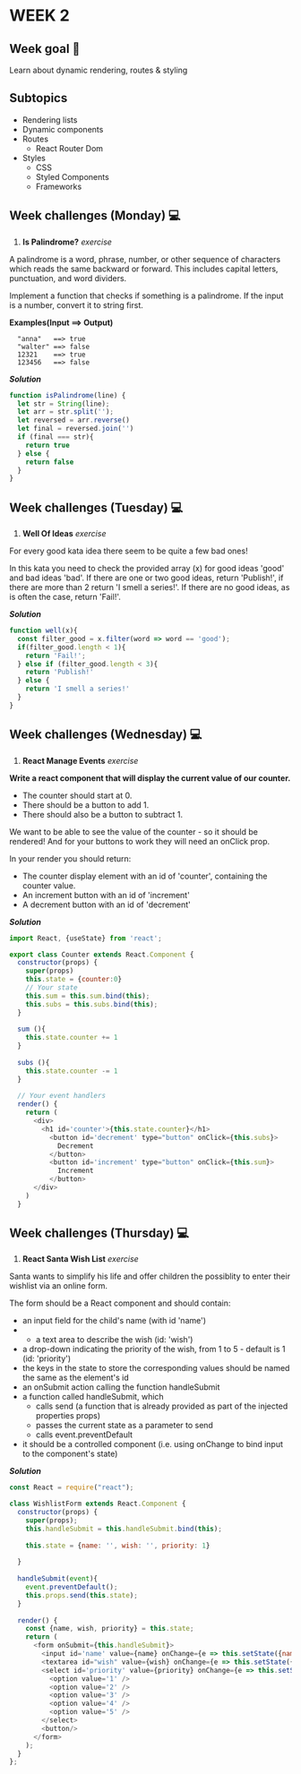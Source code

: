 # WEEK 2

## Week goal 🏁

Learn about dynamic rendering, routes & styling

## Subtopics

* Rendering lists
* Dynamic components
* Routes
    * React Router Dom
* Styles
    * CSS
    * Styled Components
    * Frameworks

## Week challenges (Monday) 💻

1. **Is Palindrome?** *exercise*

A palindrome is a word, phrase, number, or other sequence of characters which reads the same backward or forward. This includes capital letters, punctuation, and word dividers.

Implement a function that checks if something is a palindrome. If the input is a number, convert it to string first.

**Examples(Input ==> Output)**

      "anna"   ==> true
      "walter" ==> false
      12321    ==> true
      123456   ==> false

***Solution***

```javascript
function isPalindrome(line) {
  let str = String(line);
  let arr = str.split('');
  let reversed = arr.reverse()
  let final = reversed.join('')
  if (final === str){
    return true
  } else {
    return false
  }
}
```


## Week challenges (Tuesday) 💻

1. **Well Of Ideas** *exercise*

For every good kata idea there seem to be quite a few bad ones!

In this kata you need to check the provided array (x) for good ideas 'good' and bad ideas 'bad'. If there are one or two good ideas, return 'Publish!', if there are more than 2 return 'I smell a series!'. If there are no good ideas, as is often the case, return 'Fail!'.

***Solution***

```javascript
function well(x){
  const filter_good = x.filter(word => word == 'good');
  if(filter_good.length < 1){
    return 'Fail!';
  } else if (filter_good.length < 3){
    return 'Publish!'
  } else {
    return 'I smell a series!'
  }
}
```

## Week challenges (Wednesday) 💻

1. **React Manage Events** *exercise*

**Write a react component that will display the current value of our counter.**

* The counter should start at 0.
* There should be a button to add 1.
* There should also be a button to subtract 1.

We want to be able to see the value of the counter - so it should be rendered! And for your buttons to work they will need an onClick prop.

In your render you should return:

* The counter display element with an id of 'counter', containing the counter value.
* An increment button with an id of 'increment'
* A decrement button with an id of 'decrement'

***Solution***

```javascript
import React, {useState} from 'react';

export class Counter extends React.Component {
  constructor(props) {
    super(props)
    this.state = {counter:0}
    // Your state
    this.sum = this.sum.bind(this);
    this.subs = this.subs.bind(this);
  }
  
  sum (){
    this.state.counter += 1
  }
  
  subs (){
    this.state.counter -= 1
  }
  
  // Your event handlers 
  render() {
    return (
      <div>
        <h1 id='counter'>{this.state.counter}</h1>
          <button id='decrement' type="button" onClick={this.subs}>
            Decrement
          </button>
          <button id='increment' type="button" onClick={this.sum}>
            Increment
          </button>
      </div>
    )
  }
```

## Week challenges (Thursday) 💻

1. **React Santa Wish List** *exercise*

Santa wants to simplify his life and offer children the possiblity to enter their wishlist via an online form.

The form should be a React component and should contain:

* an input field for the child's name (with id 'name')
* * a text area to describe the wish (id: 'wish')
* a drop-down indicating the priority of the wish, from 1 to 5 - default is 1 (id: 'priority')
* the keys in the state to store the corresponding values should be named the same as the element's id
* an onSubmit action calling the function handleSubmit
* a function called handleSubmit, which
   * calls send (a function that is already provided as part of the injected properties props)
   * passes the current state as a parameter to send
   * calls event.preventDefault
* it should be a controlled component (i.e. using onChange to bind input to the component's state)


***Solution***

```javascript
const React = require("react");

class WishlistForm extends React.Component {
  constructor(props) {
    super(props);
    this.handleSubmit = this.handleSubmit.bind(this);
    
    this.state = {name: '', wish: '', priority: 1}
    
  }
  
  handleSubmit(event){
    event.preventDefault();
    this.props.send(this.state);
  }
  
  render() {
    const {name, wish, priority} = this.state;
    return (
      <form onSubmit={this.handleSubmit}>
        <input id='name' value={name} onChange={e => this.setState({name: e.target.value})} />
        <textarea id="wish" value={wish} onChange={e => this.setState({wish: e.target.value})} />
        <select id='priority' value={priority} onChange={e => this.setState({priority: +e.target.value})}>
          <option value='1' />
          <option value='2' />
          <option value='3' />
          <option value='4' />
          <option value='5' />
        </select>
        <button/>
      </form>
    );
  }
};
```
